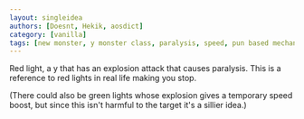 ```yaml
---
layout: singleidea
authors: [Doesnt, Hekik, aosdict]
category: [vanilla]
tags: [new monster, y monster class, paralysis, speed, pun based mechanics]
---
```

Red light, a <span class="nhsym clr-red">y</span> that has an explosion attack
that causes paralysis. This is a reference to red lights in real life making you
stop.

(There could also be green lights whose explosion gives a temporary speed boost,
but since this isn't harmful to the target it's a sillier idea.)

